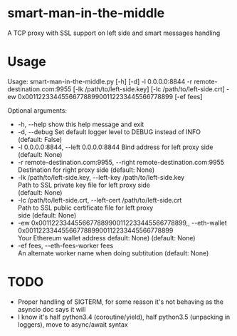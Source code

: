 # smart-man-in-the-middle
A TCP proxy with SSL support on left side and smart messages handling

# Usage
Usage: smart-man-in-the-middle.py [-h] [-d] -l 0.0.0.0:8844 -r
                                  remote-destination.com:9955
                                  [-lk /path/to/left-side.key]
                                  [-lc /path/to/left-side.crt]
                                  -ew 0x0011223344556677889900112233445566778899
                                  [-ef fees]

Optional arguments:
  * -h, --help            show this help message and exit
  * -d, --debug           Set default logger level to DEBUG instead of INFO  
                          (default: False)
  * -l 0.0.0.0:8844, --left 0.0.0.0:8844
                          Bind address for left proxy side (default: None)
  * -r remote-destination.com:9955, --right remote-destination.com:9955
                          Destination for right proxy side (default: None)
  * -lk /path/to/left-side.key, --left-key /path/to/left-side.key  
                          Path to SSL private key file for left proxy side  
                          (default: None)
  * -lc /path/to/left-side.crt, --left-cert /path/to/left-side.crt  
                          Path to SSL public certificate file for left proxy  
                          side (default: None)
  * -ew 0x0011223344556677889900112233445566778899,, --eth-wallet 0x0011223344556677889900112233445566778899  
                          Your Ethereum wallet address  default: None)
                          (default: None)
  * -ef fees, --eth-fees-worker fees  
                          An alternate worker name when doing subtitution (default: None)

# TODO

  * Proper handling of SIGTERM, for some reason it's not behaving as the asyncio doc says it will
  * I know it's half python3.4 (coroutine/yield), half python3.5 (unpacking in loggers), move to async/await syntax
